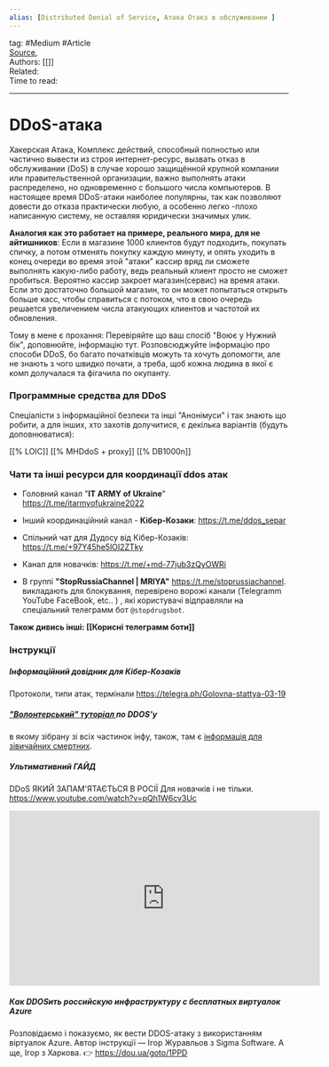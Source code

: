```yaml
---
alias: [Distributed Denial of Service, Атака Отакз в обслуживании ]  
---
```

tag: #Medium  #Article  
[Source](https://ru.wikipedia.org/wiki/DoS-%D0%B0%D1%82%D0%B0%D0%BA%D0%B0),  
Authors: [[]]   
Related:  
Time to read:

---
# DDoS-атака
Хакерская Атака, Комплекс действий, способный полностью или частично вывести из строя интернет-ресурс, вызвать отказ в обслуживании (DoS) в случае хорошо защищённой крупной компании или правительственной организации, важно выполнять атаки распределено, но одновременно с большого числа компьютеров.
В настоящее время DDoS-атаки наиболее популярны, так как позволяют довести до отказа практически любую, а особенно легко -плохо написанную систему, не оставляя юридически значимых улик.

**Аналогия как это работает на примере, реального мира, для не айтишников**: Если в магазине 1000 клиентов будут подходить, покупать спичку, а потом отменять покупку каждую минуту, и опять уходить в конец очереди во время этой "атаки" кассир вряд ли сможете выполнять какую-либо работу, ведь реальный клиент просто не сможет пробиться. Вероятно кассир закроет магазин(сервис) на время атаки. Если это достаточно большой магазин, то он может попытаться открыть больше касс, чтобы справиться с потоком, что в свою очередь решается увеличением числа атакующих клиентов и частотой их обновления.


Тому в мене є прохання: Перевіряйте що ваш спосіб "Воює у Нужний бік", доповнюйте, інформацію тут.
 Розповсюджуйте інформацію про способи DDoS, бо багато початківців можуть та хочуть допомогти, але не знають з чого швидко почати, а треба, щоб кожна людина в якої є комп долучалася та фігачила по окупанту. 


### Программные средства для DDoS 
Спеціалісти з інформаційної безпеки та інші "Анонімуси" і так знають що робити, а для інших, хто захотів долучитися, є декілька варіантів (будуть доповнюватися):

[[%  LOIC]] 
[[%  MHDdoS + proxy]]
[[%  DB1000n]]


### Чати та інші ресурси для координації ddos атак
 - Головний канал "**IT ARMY of Ukraine**" https://t.me/itarmyofukraine2022
 - Інший координаційний канал - **Кібер-Козаки**: https://t.me/ddos_separ 
 - Спільний чат для Дудосу від Кібер-Козаків: https://t.me/+97Y45he5lOI2ZTky
- Канал для новачків: https://t.me/+md-77jub3zQyOWRi

- В группі **"StopRussiaChannel | MRIYA"**  https://t.me/stoprussiachannel. викладають для блокування, перевірено ворожі канали  (Telegramm YouTube FaceBook, etc.. ) , які користувачі відправляли на спеціальний телеграмм бот  `@stopdrugsbot`.

**Також дивись інші:   [[Корисні телеграмм боти]]**



### Інструкції

##### Інформаційний довідник для Кібер-Козаків
Протоколи, типи атак, термінали
https://telegra.ph/Golovna-stattya-03-19

##### ["Волонтерський" туторіал ](https://tarahtino.notion.site/1505b74f6f8443768dc47e0f4d2ee8b2 )по DDOS'у
в якому зібрану зі всіх частинок інфу, також, там є [інформація для зівичайних смертних](https://telegra.ph/DDoS-dlya-pochatk%D1%96vc%D1%96v-detalno-Windows-02-26).

##### Ультимативний ГАЙД
DDoS ЯКИЙ ЗАПАМ'ЯТАЄТЬСЯ В РОСІЇ Для новачків і не тільки. https://www.youtube.com/watch?v=pQh1W6cv3Uc

<iframe width="560" height="315" src="https://www.youtube.com/embed/pQh1W6cv3Uc" title="YouTube video player" frameborder="0" allow="accelerometer; autoplay; clipboard-write; encrypted-media; gyroscope; picture-in-picture" allowfullscreen></iframe>


#####  Как DDOSить российскую инфраструктуру с бесплатных виртуалок Azure
Розповідаємо і показуємо, як вести DDOS-атаку з використанням віртуалок Azure. Автор інструкції — Ігор Журавльов з Sigma Software. А ще, Ігор з Харкова.
👉 https://dou.ua/goto/1PPD